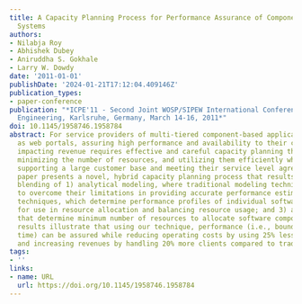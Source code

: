 ```yaml
---
title: A Capacity Planning Process for Performance Assurance of Component-based Distributed
  Systems
authors:
- Nilabja Roy
- Abhishek Dubey
- Aniruddha S. Gokhale
- Larry W. Dowdy
date: '2011-01-01'
publishDate: '2024-01-21T17:12:04.409146Z'
publication_types:
- paper-conference
publication: "*ICPE'11 - Second Joint WOSP/SIPEW International Conference on Performance
  Engineering, Karlsruhe, Germany, March 14-16, 2011*"
doi: 10.1145/1958746.1958784
abstract: For service providers of multi-tiered component-based applications, such
  as web portals, assuring high performance and availability to their customers without
  impacting revenue requires effective and careful capacity planning that aims at
  minimizing the number of resources, and utilizing them efficiently while simultaneously
  supporting a large customer base and meeting their service level agreements. This
  paper presents a novel, hybrid capacity planning process that results from a systematic
  blending of 1) analytical modeling, where traditional modeling techniques are enhanced
  to overcome their limitations in providing accurate performance estimates; 2) profile-based
  techniques, which determine performance profiles of individual software components
  for use in resource allocation and balancing resource usage; and 3) allocation heuristics
  that determine minimum number of resources to allocate software components. Our
  results illustrate that using our technique, performance (i.e., bounded response
  time) can be assured while reducing operating costs by using 25% less resources
  and increasing revenues by handling 20% more clients compared to traditional approaches.
tags:
- ''
links:
- name: URL
  url: https://doi.org/10.1145/1958746.1958784
---
```

